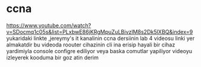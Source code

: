 # ccna
https://www.youtube.com/watch?v=SDocmq1c05s&list=PLxbwE86jKRgMpuZuLBivzlM8s2Dk5lXBQ&index=9
yukaridaki linkte ,jereymy's it kanalinin ccna dersiinin lab 4 videosu linki yer almakatdir bu  videoda roouter cihazinin cli ina erisip hayali bir cihaz yardimiyla console configre ediliyor veya baska comutlar yapiliyor videoyu izleyerek kooduma bir goz atin derim
